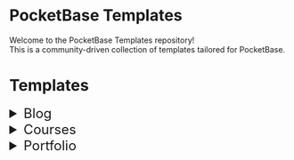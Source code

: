 # PocketBase Templates

Welcome to the PocketBase Templates repository! <br/>
This is a community-driven collection of templates tailored for PocketBase.

# Templates

<style>img {width: 100%;height: 800px;background-color:white}</style>

<details ><summary style="font-size:24px">Blog</summary><img src="templates/blog/schema.svg" /></details>
<details ><summary style="font-size:24px">Courses</summary><img src="templates/courses/schema.svg" /></details>
<details ><summary style="font-size:24px">Portfolio</summary><img src="templates/portfolio/schema.svg" /></details>
